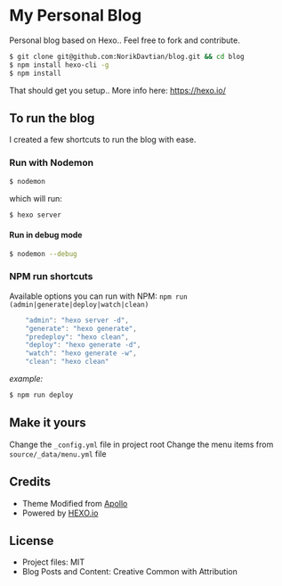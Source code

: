 # My Personal Blog
Personal blog based on Hexo.. Feel free to fork and contribute.

``` bash
$ git clone git@github.com:NorikDavtian/blog.git && cd blog
$ npm install hexo-cli -g
$ npm install
```
That should get you setup.. More info here: https://hexo.io/

## To run the blog
I created a few shortcuts to run the blog with ease.

### Run with Nodemon
```bash
$ nodemon
```
which will run: 

```bash
$ hexo server
```
#### Run in **debug** mode
```bash
$ nodemon --debug
```

### NPM run shortcuts
Available options you can run with NPM: `npm run (admin|generate|deploy|watch|clean)`
```js
    "admin": "hexo server -d",
    "generate": "hexo generate",
    "predeploy": "hexo clean",
    "deploy": "hexo generate -d",
    "watch": "hexo generate -w",
    "clean": "hexo clean"
```
*example:*
``` bash
$ npm run deploy
```

## Make it yours
Change the `_config.yml` file in project root
Change the menu items from `source/_data/menu.yml` file

## Credits
 - Theme Modified from [Apollo](https://github.com/pinggod/hexo-theme-apollo)
 - Powered by [HEXO.io](https://hexo.io)

## License
  - Project files: MIT
  - Blog Posts and Content: Creative Common with Attribution
